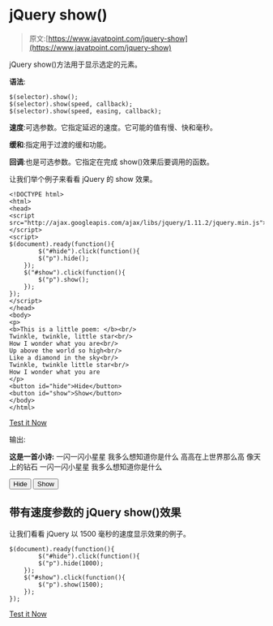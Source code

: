 # jQuery show()

> 原文:[https://www.javatpoint.com/jquery-show](https://www.javatpoint.com/jquery-show)

jQuery show()方法用于显示选定的元素。

**语法**:

```
$(selector).show();
$(selector).show(speed, callback);
$(selector).show(speed, easing, callback);

```

**速度**:可选参数。它指定延迟的速度。它可能的值有慢、快和毫秒。

**缓和**:指定用于过渡的缓和功能。

**回调**:也是可选参数。它指定在完成 show()效果后要调用的函数。

让我们举个例子来看看 jQuery 的 show 效果。

```
<!DOCTYPE html>
<html>
<head>
<script src="http://ajax.googleapis.com/ajax/libs/jquery/1.11.2/jquery.min.js"></script>
<script>
$(document).ready(function(){
        $("#hide").click(function(){
        $("p").hide();
    });
    $("#show").click(function(){
        $("p").show();
    });
});
</script>
</head>
<body>
<p>
<b>This is a little poem: </b><br/>
Twinkle, twinkle, little star<br/>
How I wonder what you are<br/>
Up above the world so high<br/>
Like a diamond in the sky<br/>
Twinkle, twinkle little star<br/>
How I wonder what you are
</p>
<button id="hide">Hide</button>
<button id="show">Show</button>
</body>
</html>

```

[Test it Now](https://www.javatpoint.com/oprweb/test.jsp?filename=jqueryshow1)

输出:

**这是一首小诗:**
一闪一闪小星星
我多么想知道你是什么
高高在上世界那么高
像天上的钻石
一闪一闪小星星
我多么想知道你是什么

<button id="hide">Hide</button> <button id="show">Show</button>

## 带有速度参数的 jQuery show()效果

让我们看看 jQuery 以 1500 毫秒的速度显示效果的例子。

```
$(document).ready(function(){
        $("#hide").click(function(){
        $("p").hide(1000);
    });
    $("#show").click(function(){
        $("p").show(1500);
    });
});

```

[Test it Now](https://www.javatpoint.com/oprweb/test.jsp?filename=jqueryshow2)